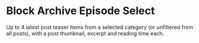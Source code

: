 # Block Archive Episode Select

Up to 4 latest post teaser items from a selected category (or unfiltered from all posts), with a post thumbnail, excerpt and reading time each.
